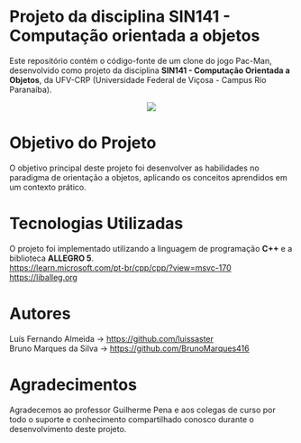 
# Projeto da disciplina SIN141 - Computação orientada a objetos

Este repositório contém o código-fonte de um clone do jogo Pac-Man, desenvolvido como projeto da disciplina **SIN141 - Computação Orientada a Objetos**, da UFV-CRP (Universidade Federal de Viçosa - Campus Rio Paranaíba).
<p align="center">
  <img src="https://github.com/luissaster/pacman-clone-cpp/assets/101484009/015c71af-492d-4c3e-bff6-f47dfc107370" />
</p>

# Objetivo do Projeto
O objetivo principal deste projeto foi desenvolver as habilidades no paradigma de orientação a objetos, aplicando os conceitos aprendidos em um contexto prático.

# Tecnologias Utilizadas
O projeto foi implementado utilizando a linguagem de programação **C++** e a biblioteca **ALLEGRO 5**.  
https://learn.microsoft.com/pt-br/cpp/cpp/?view=msvc-170  
https://liballeg.org

# Autores
Luís Fernando Almeida -> https://github.com/luissaster  
Bruno Marques da Silva -> https://github.com/BrunoMarques416  

# Agradecimentos
Agradecemos ao professor Guilherme Pena e aos colegas de curso por todo o suporte e conhecimento compartilhado conosco durante o desenvolvimento deste projeto.
